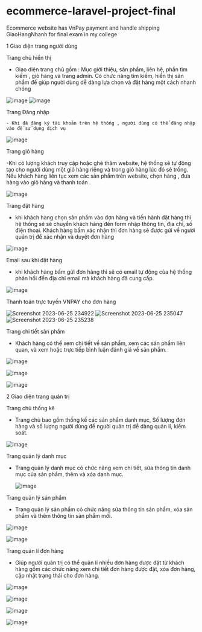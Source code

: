 
# ecommerce-laravel-project-final
Ecommerce website has VnPay payment and handle shipping GiaoHangNhanh for final exam in my college

1 Giao diện trang người dùng

  
Trang chủ hiển thị

  - Giao diện trang chủ gồm : Mục giới thiệu, sản phẩm, liên hệ, phần tìm kiếm , giỏ hàng và trang admin. Có chức năng tìm kiếm, hiển thị sản phẩm để giúp người dùng dễ dàng lựa chọn và đặt hàng  một cách nhanh chóng
    
![image](https://github.com/Eristruong/ecommerce-laravel-project-final/assets/66561370/828f4fb8-8f3c-4695-8e67-004b66310ba4)
![image](https://github.com/Eristruong/ecommerce-laravel-project-final/assets/66561370/afa36710-de68-4d26-97d7-f65c4ee57657)


Trang Đăng nhập

    - Khi đã đăng ký tài khoản trên hệ thống , người dùng có thể đăng nhập vào để sử dụng dịch vụ
    
![image](https://github.com/Eristruong/ecommerce-laravel-project-final/assets/66561370/e165bdbd-16d8-4b9d-bb67-929aa7054997)

 

Trang giỏ hàng

  -Khi có lượng khách truy cập hoặc ghé thăm website, hệ thống sẽ tự động tạo cho người dùng một giỏ hàng riêng và trong giỏ hàng lúc đó sẽ trống. Nếu khách hàng liên tục xem các sản phẩm trên website, chọn hàng , đưa hàng vào giỏ hàng và thanh toán .
  
  ![image](https://github.com/Eristruong/ecommerce-laravel-project-final/assets/66561370/41591817-ef14-4242-8847-487a8b814ca7)

Trang đặt hàng
 - khi khách hàng chọn sản phẩm vào đơn hàng và tiến hành đặt hàng thì hệ thống sẽ sẽ chuyển khách hàng đến form nhập thông tin, địa chỉ, số điện thoại.
Khách hàng bấm xác nhận thì đơn hàng sẽ được gửi về người quản trị để xác nhận và duyệt đơn hàng

![image](https://github.com/Eristruong/ecommerce-laravel-project-final/assets/66561370/14dacf25-e468-4e42-a012-6f3451566511)

Email sau khi đặt hàng

  - khi khách hàng bấm gửi đơn hàng thì sẽ có email tự động của hệ thống phản hồi đến địa chỉ email mà khách hàng đã cung cấp.

![image](https://github.com/Eristruong/ecommerce-laravel-project-final/assets/66561370/eb2ace75-83ea-45d5-8d88-8b357eb74ed8)

Thanh toán trực tuyến VNPAY cho đơn hàng

![Screenshot 2023-06-25 234922](https://github.com/Eristruong/ecommerce-laravel-project-final/assets/66561370/ed3425c9-7b2c-4a1e-ac3a-e2889615337a)
![Screenshot 2023-06-25 235047](https://github.com/Eristruong/ecommerce-laravel-project-final/assets/66561370/55bfd156-d15a-4813-a3aa-d1b645eabdc1)
![Screenshot 2023-06-25 235238](https://github.com/Eristruong/ecommerce-laravel-project-final/assets/66561370/6e4e70d0-50b9-4233-8b18-5368f12a0d6b)


 Trang chi tiết sản phẩm
- Khách hàng có thể xem chi tiết về sản phẩm, xem các sản phẩm liên quan, và xem hoặc trực tiếp bình luận đánh giá về sản phẩm.

![image](https://github.com/Eristruong/ecommerce-laravel-project-final/assets/66561370/9017bf74-819b-45e6-bc11-1b27d772ef15)

![image](https://github.com/Eristruong/ecommerce-laravel-project-final/assets/66561370/89f7ea5f-c2b4-44a2-9b3d-470a3fe7e7fb)

![image](https://github.com/Eristruong/ecommerce-laravel-project-final/assets/66561370/7f998f63-65c0-4771-a158-0c78992c54d7)


2 Giao diện trang quản trị

 
Trang chủ thống kê
 - Trang chủ bao gồm thống kế các sản phẩm danh mục, Số lượng đơn hàng và số lượng người dùng để người quản trị dễ dàng quản lí, kiểm soát.
   
 ![image](https://github.com/Eristruong/ecommerce-laravel-project-final/assets/66561370/164a8d28-4c25-4b54-95c9-5ac3baf91be7)


 

Trang quản lý danh mục
 - Trang quản lý danh mục có chức năng xem chi tiết, sửa thông tin danh mục của sản phẩm, thêm và xóa danh mục.

   ![image](https://github.com/Eristruong/ecommerce-laravel-project-final/assets/66561370/482d364b-f59a-4a72-80e1-83422a93f95b)
 
Trang quản lý sản phẩm
  - Trang quản lý sản phẩm có chức năng sửa thông tin sản phẩm, xóa sản phẩm và thêm thông tin sản phẩm mới.

![image](https://github.com/Eristruong/ecommerce-laravel-project-final/assets/66561370/6daa37e3-7b15-4fb3-a34d-68ccfd7f6748)

![image](https://github.com/Eristruong/ecommerce-laravel-project-final/assets/66561370/b8c7284a-72bf-47f4-8efe-9b4f4cf2540a) 

Trang quản lí đơn hàng
  - Giúp người quản trị có thể quản lí nhiều đơn hàng được đặt từ khách hàng gồm các chức năng xem chi tiết đơn hàng được đặt, xóa đơn hàng, cập nhật trạng thái cho đơn hàng.

![image](https://github.com/Eristruong/ecommerce-laravel-project-final/assets/66561370/f41d0153-e22c-4868-a234-c41c6a03b6e2)

![image](https://github.com/Eristruong/ecommerce-laravel-project-final/assets/66561370/9815fbdc-d5a1-442d-b0aa-b4b539c52f02)

![image](https://github.com/Eristruong/ecommerce-laravel-project-final/assets/66561370/dc63e150-9265-42b5-85b9-88545f813e3c)


![image](https://github.com/Eristruong/ecommerce-laravel-project-final/assets/66561370/646d46bc-7986-4d53-88ba-23da4baa2256)





 
